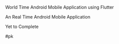 World Time Android Mobile Application using Flutter

An Real Time Android Mobile Application 


Yet to Complete

#pk